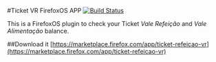#Ticket VR FirefoxOS APP [![Build Status](https://travis-ci.org/vitorleal/ticketvr-app.png?branch=ffos)](https://travis-ci.org/vitorleal/ticketvr-app)

This is a FirefoxOS plugin to check your Ticket *Vale Refeição* and *Vale Alimentação* balance.


##Download it
[https://marketplace.firefox.com/app/ticket-refeicao-vr](https://marketplace.firefox.com/app/ticket-refeicao-vr)
